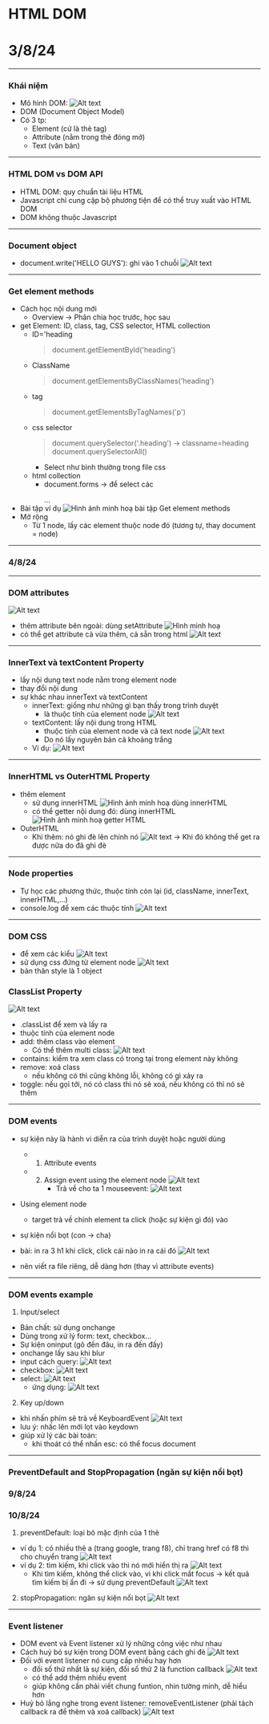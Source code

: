 # HTML DOM

# 3/8/24

---

### Khái niệm

- Mô hình DOM:
  ![Alt text](image.png)
- DOM (Document Object Model)
- Có 3 tp:
  - Element (cứ là thẻ tag)
  - Attribute (nằm trong thẻ đóng mở)
  - Text (văn bản)

---

### HTML DOM vs DOM API

- HTML DOM: quy chuẩn tài liệu HTML
- Javascript chỉ cung cập bộ phương tiện để có thể truy xuất vào HTML DOM
- DOM không thuộc Javascript

---

### Document object

- document.write('HELLO GUYS'): ghi vào 1 chuỗi
  ![Alt text](image-1.png)

---

### Get element methods

- Cách học nội dung mới
  - Overview -> Phân chia học trước, học sau
- get Element: ID, class, tag, CSS selector, HTML collection
  - ID='heading
    > document.getElementById('heading')
  - ClassName
    > document.getElementsByClassNames('heading')
  - tag
    > document.getElementsByTagNames('p')
  - css selector
    > document.querySelector('.heading') -> classname=heading
    > document.querySelectorAll()
    - Select như bình thường trong file css
  - html collection
    - document.forms -> để select các <form></form>
      ...
- Bài tập ví dụ
  ![Hình ảnh minh hoạ bài tập Get element methods](image-2.png)
- Mở rộng
  - Từ 1 node, lấy các element thuộc node đó (tương tự, thay document = node)

---

### 4/8/24

---

### DOM attributes

![Alt text](image-3.png)

- thêm attribute bên ngoài: dùng setAttribute
  ![Hình minh hoạ](image-4.png)
- có thể get attribute cả vừa thêm, cả sẵn trong html
  ![Alt text](image-5.png)

---

### InnerText và textContent Property

- lấy nội dung text node nằm trong element node
- thay đổi nội dung
- sự khác nhau innerText và textContent
  - innerText: giống như những gì bạn thấy trong trình duyệt
    - là thuộc tính của element node
      ![Alt text](image-7.png)
  - textContent: lấy nội dung trong HTML
    - thuộc tính của element node và cả text node
      ![Alt text](image-6.png)
    - Do nó lấy nguyên bản cả khoảng trắng
  - Ví dụ:
    ![Alt text](image-8.png)

---

### InnerHTML vs OuterHTML Property

- thêm element
  - sử dụng innerHTML
    ![Hình ảnh minh hoạ dùng innerHTML](image-9.png)
  - có thể getter nội dung đó: dùng innerHTML
    ![Hình ảnh minh hoạ getter HTML](image-10.png)
- OuterHTML
  - Khi thêm: nó ghi đè lên chính nó
    ![Alt text](image-11.png)
    -> Khi đó không thể get ra được nữa do đã ghi đè

---

### Node properties

- Tự học các phương thức, thuộc tính còn lại (id, className, innerText, innerHTML,...)
- console.log để xem các thuộc tính
  ![Alt text](image-12.png)

---

### DOM CSS

- để xem các kiểu
  ![Alt text](image-13.png)
- sử dụng css đứng từ element node
  ![Alt text](image-14.png)
- bản thân style là 1 object

### ClassList Property

![Alt text](image-15.png)

- .classList để xem và lấy ra
- thuộc tính của element node
- add: thêm class vào element
  - Có thể thêm multi class:
    ![Alt text](image-16.png)
- contains: kiểm tra xem class có trong tại trong element này không
- remove: xoá class
  - nếu không có thì cũng không lỗi, không có gì xảy ra
- toggle: nếu gọi tới, nó có class thì nó sẽ xoá, nếu không có thì nó sẽ thêm

---

### DOM events

- sự kiện này là hành vi diễn ra của trình duyệt hoặc người dùng
  - 1. Attribute events
  - 2. Assign event using the element node
       ![Alt text](image-17.png)
       - Trả về cho ta 1 mouseevent:
         ![Alt text](image-18.png)
- Using element node

  - target trả về chính element ta click (hoặc sự kiện gì đó) vào

- sự kiện nổi bọt (con -> cha)
- bài: in ra 3 h1 khi click, click cái nào in ra cái đó
  ![Alt text](image-19.png)
- nên viết ra file riêng, dễ dàng hơn (thay vì attribute events)

---

### DOM events example

1. Input/select

- Bản chất: sử dụng onchange
- Dùng trong xử lý form: text, checkbox...
- Sự kiện oninput (gõ đến đâu, in ra đến đấy)
- onchange lấy sau khi blur
- input cách query:
  ![Alt text](image-23.png)
- checkbox:
  ![Alt text](image-20.png)
- select:
  ![Alt text](image-21.png)
  - ứng dụng:
    ![Alt text](image-22.png)

2. Key up/down

- khi nhấn phím sẽ trả về KeyboardEvent
  ![Alt text](image-24.png)
- lưu ý: nhấc lên mới lọt vào keydown
- giúp xử lý các bài toán:
  - khi thoát có thể nhấn esc: có thể focus document

---

### PreventDefault and StopPropagation (ngăn sự kiện nổi bọt)

### 9/8/24

### 10/8/24

1. preventDefault: loại bỏ mặc định của 1 thẻ

- ví dụ 1: có nhiều thẻ a (trang google, trang f8), chỉ trang href có f8 thì cho chuyển trang
  ![Alt text](image-25.png)
- ví dụ 2: tìm kiếm, khi click vào thì nó mới hiển thị ra
  ![Alt text](image-26.png)
  - Khi tìm kiếm, không thể click vào, vì khi click mất focus -> kết quả tìm kiếm bị ẩn đi -> sử dụng preventDefault
    ![Alt text](image-27.png)

2. stopPropagation: ngăn sự kiện nổi bọt
   ![Alt text](image-28.png)

---

### Event listener

- DOM event và Event listener xử lý những công việc như nhau
- Cách huỷ bỏ sự kiện trong DOM event bằng cách ghi đè
  ![Alt text](image-29.png)
- Đối với event listener nó cung cấp nhiều hay hơn
  - đối số thứ nhất là sự kiện, đối số thứ 2 là function callback
    ![Alt text](image-30.png)
  - có thể add thêm nhiều event
  - giúp không cần phải viết chung funtion, nhìn tường minh, dễ hiểu hơn
- Huỷ bỏ lắng nghe trong event listener: removeEventListener (phải tách callback ra để thêm và xoá callback)
  ![Alt text](image-31.png)
